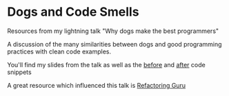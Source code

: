 # Dogs and Code Smells
Resources from my lightning talk "Why dogs make the best  programmers"

A discussion of the many similarities between dogs and good programming practices with clean code examples.

You'll find my slides from the talk as well as the [before](dogs_before.py) and [after](dogs_after.py) code snippets

A great resource which influenced this talk is [Refactoring Guru](https://refactoring.guru/refactoring/smells)

